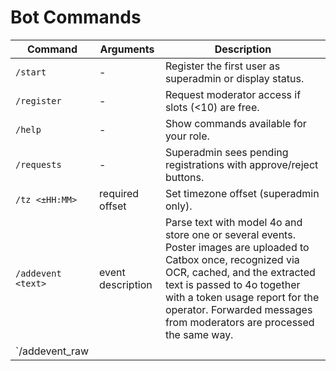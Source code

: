 # Bot Commands

| Command | Arguments | Description |
|---------|-----------|-------------|
| `/start` | - | Register the first user as superadmin or display status. |
| `/register` | - | Request moderator access if slots (<10) are free. |
| `/help` | - | Show commands available for your role. |
| `/requests` | - | Superadmin sees pending registrations with approve/reject buttons. |
| `/tz <±HH:MM>` | required offset | Set timezone offset (superadmin only). |
| `/addevent <text>` | event description | Parse text with model 4o and store one or several events. Poster images are uploaded to Catbox once, recognized via OCR, cached, and the extracted text is passed to 4o together with a token usage report for the operator. Forwarded messages from moderators are processed the same way. |
| `/addevent_raw <title>|<date>|<time>|<location>` | manual fields | Add event without LLM. The bot also creates a Telegraph page with the provided text and optional attached photo. |
| `/images` | - | Toggle uploading photos to Catbox. |
| `/vkgroup <id|off>` | required id or `off` | Set or disable VK group for daily announcements. |
| `/vktime today|added <HH:MM>` | required type and time | Change VK posting times (default 08:00/20:00). |
| `/vkphotos` | - | Toggle sending images to VK posts. |
| `↪️ Репостнуть в Vk` | - | Safe repost via `wall.post` with photo IDs. |
| `🎪 Сделать фестиваль` | - | Кнопка в меню редактирования события запускает пайплайн создания или привязки фестиваля; отображается только у событий без фестиваля. |
| `🧩 Склеить с…` | - | Кнопка в меню редактирования фестиваля открывает список дублей, переносит события, медиа, алиасы и ссылки в выбранную запись и удаляет источник. |
| `✂️ Сокращённый рерайт` | - | LLM-сжатый текст без фото, предпросмотр и правка перед публикацией. |
| `/ask4o <text>` | any text | Send query to model 4o and show plain response (superadmin only). |
| `/ocrtest` | - | Сравнить распознавание афиш между gpt-4o-mini и gpt-4o (только супер-админ). |
| `/events [DATE]` | optional date `YYYY-MM-DD`, `DD.MM.YYYY` or `D месяц [YYYY]` | List events for the day with delete, edit and VK rewrite buttons. The rewrite control launches the shortpost flow; it shows `✂️` when the event has no VK repost yet and `✅` once the saved `vk_repost_url` confirms publication. Ticket links appear as vk.cc short URLs, and each card includes a `Статистика VK: https://vk.com/cc?act=stats&key=…` line when a short key is available. Dates are shown as `DD.MM.YYYY`. Choosing **Edit** lists all fields with inline buttons including a toggle for "Бесплатно". |
| `/setchannel` | - | Choose an admin channel and register it as an announcement or calendar asset source. |
| `/channels` | - | List admin channels showing registered and asset ones with disable buttons. |
| `/regdailychannels` | - | Choose admin channels for daily announcements and set the VK group. |
| `/daily` | - | Manage daily announcement channels and VK posting times; send test posts. |
| `/exhibitions` | - | List active exhibitions similar to `/events`; each entry shows the period `c <start>` / `по <end>` and includes edit/delete buttons. |
| `/digest` | - | Build digest with images, toggles and quick send buttons (superadmin only). The menu offers лекции, мастер-классы, психология, научпоп, краеведение Калининградской области и другие подборки. |
| `/backfill_topics [days]` | optional integer horizon | Superadmin only. Re-run the topic classifier for events dated from today up to `days` ahead (default 90). Sends a summary `processed=... updated=... skipped=...`; manual topics are skipped. |
| `/pages` | - | Show links to Telegraph month and weekend pages. |
| `/fest [archive] [page]` | optional `archive` flag and page number | List festivals with edit/delete options. Ten rows are shown per page with navigation buttons. Use `archive` to view finished festivals that no longer have upcoming events; omit it to see active ones. |



| `/stats [events]` | optional `events` | Superadmin only. Show Telegraph view counts starting from the past month and weekend pages up to all current and future ones. Includes the festivals landing page and stats for upcoming or recently ended (within a week) festivals. Use `events` to list event page stats. |
| `/dumpdb` | - | Superadmin only. Download a SQL dump and `telegraph_token.txt` plus restore instructions. |
| `/restore` | attach file | Superadmin only. Replace current database with the uploaded dump. |
| `/tourist_export [period]` | optional `period=ГГГГ[-ММ[-ДД..ГГГГ-ММ-ДД]]` | Выгрузка событий в формате JSONL с полями `tourist_*`. Только для неблокированных модераторов и администраторов (включая суперадминов), уважается фильтр по диапазону дат. |

| `python main.py test_telegraph` | - | Verify Telegraph API access. Automatically creates a token if needed and prints the page URL. |

Use `/addevent` to let model 4o extract fields. `/addevent_raw` lets you
input simple data separated by `|` pipes.

Poster OCR reuses cached recognitions and shares a 10 000 000-token daily budget; once the limit is exhausted new posters wait
until the next reset at UTC midnight.

## Event topics

Автоклассификатор присваивает до трёх тем из фиксированного списка. Метки
видны администраторам в `/events` и в читательских карточках. Классификация
запускается когда:

- событие сохраняется через `/addevent` или VK-пайплайн (копии многодневных
  событий наследуют темы базовой записи);
- администратор меняет `title`, `description` или `source_text` и событие не
  находится в ручном режиме;
- супер-администратор вызывает `/backfill_topics`, чтобы пересчитать темы у
  будущих событий.

Актуальные идентификаторы и подписи:

- `STANDUP` — «Стендап и комедия»
- `QUIZ_GAMES` — «Квизы и игры»
- `OPEN_AIR` — «Фестивали и open-air»
- `PARTIES` — «Вечеринки»
- `CONCERTS` — «Концерты»
- `MOVIES` — «Кино»
- `EXHIBITIONS` — «Выставки и арт»
- `THEATRE` — «Театр»
- `LECTURES` — «Лекции и встречи»
- `MASTERCLASS` — «Мастер-классы»
- `SCIENCE_POP` — «Научпоп»
- `HANDMADE` — «Хендмейд/маркеты/ярмарки/МК»
- `NETWORKING` — «Нетворкинг и карьера»
- `ACTIVE` — «Активный отдых и спорт»
- `PERSONALITIES` — «Личности и встречи»
- `KIDS_SCHOOL` — «Дети и школа»
- `FAMILY` — «Семейные события»
- `URBANISM` — «Урбанистика»
- `KRAEVEDENIE_KALININGRAD_OBLAST` — «Краеведение Калининградской области»

Чтобы закрепить ручные темы, установите `topics_manual` в меню редактирования
(кнопка **Edit** → поле `topics_manual` → введите `true`). Пока флаг включён,
автоклассификатор и `/backfill_topics` не переписывают метки. Вернуть автоматический
режим можно, отправив `false`. Детали пайплайна описаны в `docs/llm_topics.md`.

> **Региональные эвристики.** Даже если модель не вернула тему,
> постпроцессор добавит `KRAEVEDENIE_KALININGRAD_OBLAST`, когда город,
> адрес, хэштеги или ссылки указывают на Калининградскую область (например,
> `Калининград`, `Светлогорск`, `#калининград`, домен `klgd`).
> Эвристика добавляет только эту метку и не заменяет `URBANISM`, если модель её вернула.
> Метка не ставится, если событие переведено в ручной режим.
